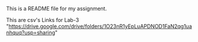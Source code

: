 This is a README file for my assignment.


This are  csv's Links for  Lab-3 "https://drive.google.com/drive/folders/1O23nR1yEpLuAPDNOD1FaN2qg1uanhquq?usp=sharing"
